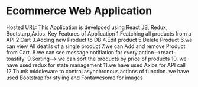 # Ecommerce Web Application
Hosted URL:
This Application is develpoed using React JS, Redux, Bootstarp,Axios.
Key Features of Application
1.Featching all products from a API
2.Cart
3.Adding new Product to DB
4.Edit product
5.Delete Product
6.we can view All deatils of a single product
7.we can Add and remove Product from Cart.
8.we can see message notifiation for every action-->react-toastify'
9.Sorting--> we can sort the products by price of products
10. we have used redux for state management
11.we have used Axios for API call
12.Thunk middleware to control asynchronous actions of function.
we have used Bootstrap for styling and Fontawesome for images

